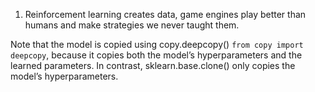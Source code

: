 1. Reinforcement learning creates data, game engines play better than humans and make strategies we never taught them.

Note that the model is copied using copy.deepcopy() `from copy import deepcopy`,
because it copies both the model’s hyperparameters and the learned parameters. In
contrast, sklearn.base.clone() only copies the model’s hyperparameters.
